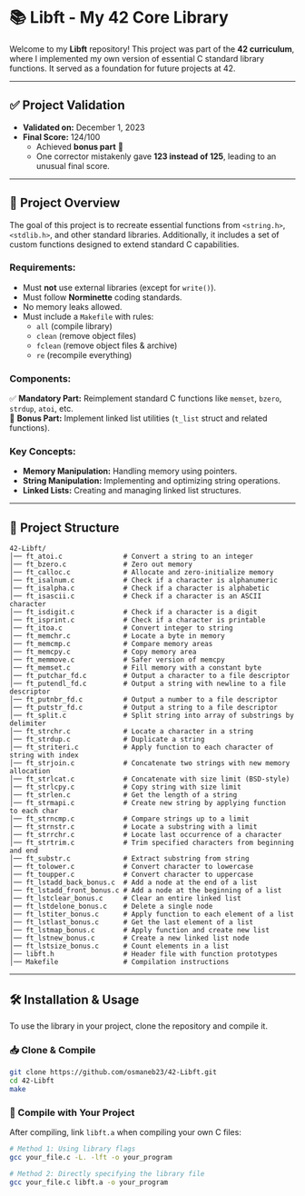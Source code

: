 # 📚 Libft - My 42 Core Library

Welcome to my **Libft** repository! This project was part of the **42 curriculum**, where I implemented my own version of essential C standard library functions. It served as a foundation for future projects at 42.

---

## **✅ Project Validation**
- **Validated on:** December 1, 2023  
- **Final Score:** 124/100  
  - Achieved **bonus part** 🎉  
  - One corrector mistakenly gave **123 instead of 125**, leading to an unusual final score.

---

## **📜 Project Overview**
The goal of this project is to recreate essential functions from `<string.h>`, `<stdlib.h>`, and other standard libraries. Additionally, it includes a set of custom functions designed to extend standard C capabilities.

### **Requirements:**
- Must **not** use external libraries (except for `write()`).
- Must follow **Norminette** coding standards.
- No memory leaks allowed.
- Must include a `Makefile` with rules:
  - `all` (compile library)
  - `clean` (remove object files)
  - `fclean` (remove object files & archive)
  - `re` (recompile everything)

### **Components:**
✅ **Mandatory Part:** Reimplement standard C functions like `memset`, `bzero`, `strdup`, `atoi`, etc.  
🚀 **Bonus Part:** Implement linked list utilities (`t_list` struct and related functions).  

### **Key Concepts:**
- **Memory Manipulation:** Handling memory using pointers.
- **String Manipulation:** Implementing and optimizing string operations.
- **Linked Lists:** Creating and managing linked list structures.

---

## **📂 Project Structure**
```
42-Libft/
│── ft_atoi.c               # Convert a string to an integer
│── ft_bzero.c              # Zero out memory
│── ft_calloc.c             # Allocate and zero-initialize memory
│── ft_isalnum.c            # Check if a character is alphanumeric
│── ft_isalpha.c            # Check if a character is alphabetic
│── ft_isascii.c            # Check if a character is an ASCII character
│── ft_isdigit.c            # Check if a character is a digit
│── ft_isprint.c            # Check if a character is printable
│── ft_itoa.c               # Convert integer to string
│── ft_memchr.c             # Locate a byte in memory
│── ft_memcmp.c             # Compare memory areas
│── ft_memcpy.c             # Copy memory area
│── ft_memmove.c            # Safer version of memcpy
│── ft_memset.c             # Fill memory with a constant byte
│── ft_putchar_fd.c         # Output a character to a file descriptor
│── ft_putendl_fd.c         # Output a string with newline to a file descriptor
│── ft_putnbr_fd.c          # Output a number to a file descriptor
│── ft_putstr_fd.c          # Output a string to a file descriptor
│── ft_split.c              # Split string into array of substrings by delimiter
│── ft_strchr.c             # Locate a character in a string
│── ft_strdup.c             # Duplicate a string
│── ft_striteri.c           # Apply function to each character of string with index
│── ft_strjoin.c            # Concatenate two strings with new memory allocation
│── ft_strlcat.c            # Concatenate with size limit (BSD-style)
│── ft_strlcpy.c            # Copy string with size limit
│── ft_strlen.c             # Get the length of a string
│── ft_strmapi.c            # Create new string by applying function to each char
│── ft_strncmp.c            # Compare strings up to a limit
│── ft_strnstr.c            # Locate a substring with a limit
│── ft_strrchr.c            # Locate last occurrence of a character
│── ft_strtrim.c            # Trim specified characters from beginning and end
│── ft_substr.c             # Extract substring from string
│── ft_tolower.c            # Convert character to lowercase
│── ft_toupper.c            # Convert character to uppercase
│── ft_lstadd_back_bonus.c  # Add a node at the end of a list
│── ft_lstadd_front_bonus.c # Add a node at the beginning of a list
│── ft_lstclear_bonus.c     # Clear an entire linked list
│── ft_lstdelone_bonus.c    # Delete a single node
│── ft_lstiter_bonus.c      # Apply function to each element of a list
│── ft_lstlast_bonus.c      # Get the last element of a list
│── ft_lstmap_bonus.c       # Apply function and create new list
│── ft_lstnew_bonus.c       # Create a new linked list node
│── ft_lstsize_bonus.c      # Count elements in a list
│── libft.h                 # Header file with function prototypes
│── Makefile                # Compilation instructions
```

---

## **🛠️ Installation & Usage**
To use the library in your project, clone the repository and compile it.

### **📥 Clone & Compile**
```sh
git clone https://github.com/osmaneb23/42-Libft.git
cd 42-Libft
make
```

### **📌 Compile with Your Project**
After compiling, link `libft.a` when compiling your own C files:

```sh
# Method 1: Using library flags
gcc your_file.c -L. -lft -o your_program

# Method 2: Directly specifying the library file
gcc your_file.c libft.a -o your_program
```